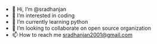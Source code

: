 - 👋 Hi, I’m @sradhanjan
- 👀 I’m interested in coding
- 🌱 I’m currently learning python
- 💞️ I’m looking to collaborate on open source organization
- 📫 How to reach me sradhanjan2001@gmail.com

<!---
sradhanjan/sradhanjan is a ✨ special ✨ repository because its `README.md` (this file) appears on your GitHub profile.
You can click the Preview link to take a look at your changes.
--->
